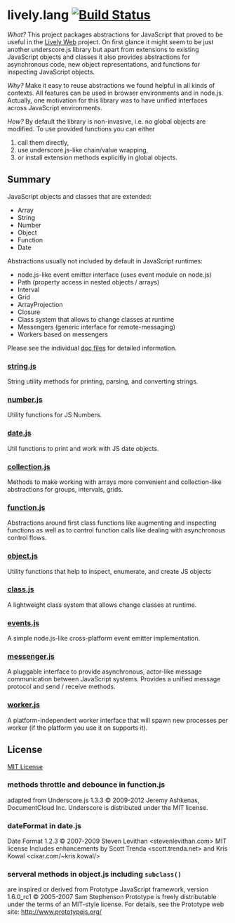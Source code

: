# lively.lang [![Build Status](https://travis-ci.org/LivelyKernel/lively.lang.svg?branch=master)](https://travis-ci.org/LivelyKernel/lively.lang)

*What?* This project packages abstractions for JavaScript that proved to be useful in
the [Lively Web](http://lively-web.org) project. On first glance it might seem
to be just another underscore.js library but apart from extensions to existing
JavaScript objects and classes it also provides abstractions for asynchronous
code, new object representations, and functions for inspecting JavaScript
objects.

*Why?* Make it easy to reuse abstractions we found helpful in all kinds of
contexts. All features can be used in browser environments and in node.js.
Actually, one motivation for this library was to have unified interfaces across
JavaScript environments.

*How?* By default the library is non-invasive, i.e. no global objects are
modified. To use provided functions you can either

1. call them directly,
2. use underscore.js-like chain/value wrapping,
3. or install extension methods explicitly in global objects.

## Summary

JavaScript objects and classes that are extended:

- Array
- String
- Number
- Object
- Function
- Date

Abstractions usually not included by default in JavaScript runtimes:

- node.js-like event emitter interface (uses event module on node.js)
- Path (property access in nested objects / arrays)
- Interval
- Grid
- ArrayProjection
- Closure
- Class system that allows to change classes at runtime
- Messengers (generic interface for remote-messaging)
- Workers based on messengers

Please see the individual [doc files](doc/) for detailed information.

<!---API_GENERATED_START--->
### [string.js](doc/string.md)

String utility methods for printing, parsing, and converting strings.



### [number.js](doc/number.md)

Utility functions for JS Numbers.




### [date.js](doc/date.md)

Util functions to print and work with JS date objects.




### [collection.js](doc/collection.md)

Methods to make working with arrays more convenient and collection-like
abstractions for groups, intervals, grids.




### [function.js](doc/function.md)

Abstractions around first class functions like augmenting and inspecting
functions as well as to control function calls like dealing with asynchronous
control flows.




### [object.js](doc/object.md)

Utility functions that help to inspect, enumerate, and create JS objects




### [class.js](doc/class.md)

A lightweight class system that allows change classes at runtime.




### [events.js](doc/events.md)

A simple node.js-like cross-platform event emitter implementation.




### [messenger.js](doc/messenger.md)

A pluggable interface to provide asynchronous, actor-like message
communication between JavaScript systems. Provides a unified message protocol
and send / receive methods.




### [worker.js](doc/worker.md)

A platform-independent worker interface that will spawn new processes per
worker (if the platform you use it on supports it).



<!---API_GENERATED_END--->

<!---
## Usage
TODO

### Browsers
TODO

### node.js
TODO
--->

## License

[MIT License](LICENSE)

### methods throttle and debounce in function.js

adapted from Underscore.js 1.3.3
© 2009-2012 Jeremy Ashkenas, DocumentCloud Inc.
Underscore is distributed under the MIT license.

### dateFormat in date.js

Date Format 1.2.3
© 2007-2009 Steven Levithan <stevenlevithan.com>
MIT license
Includes enhancements by Scott Trenda <scott.trenda.net>
and Kris Kowal <cixar.com/~kris.kowal/>

### serveral methods in object.js including `subclass()`

are inspired or derived from Prototype JavaScript framework, version 1.6.0_rc1
© 2005-2007 Sam Stephenson
Prototype is freely distributable under the terms of an MIT-style license.
For details, see the Prototype web site: http://www.prototypejs.org/
